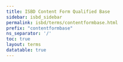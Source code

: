 ```yaml
---
title: ISBD Content Form Qualified Base
sidebar: isbd_sidebar
permalink: isbd/terms/contentformbase.html
prefix: "contentformbase"
ns_separator: '/'
toc: true
layout: terms
datatable: true
---
```

